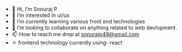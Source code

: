 - 👋 Hi, I’m Sonuraj P
- 👀 I’m interested in ui/ux 
- 🌱 I’m currently learning various front end technologies
- 💞️ I’m looking to collaborate on anything related to web devlopment. 
- 📫 How to reach me drop at sonurajp49@gmail.com
- ⚛️ frontend technology currently using- react
<!---
sonurajp/sonurajp is a ✨ special ✨ repository because its `README.md` (this file) appears on your GitHub profile.
You can click the Preview link to take a look at your changes.
--->
